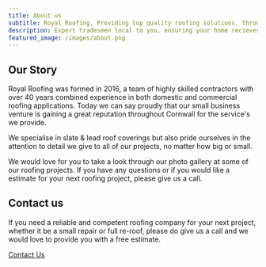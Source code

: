 ```yaml
---
title: About us
subtitle: Royal Roofing, Providing top quality roofing solutions, throughout Cornwall. 
description: Expert tradesmen local to you, ensuring your home recieves the Royal treatment it deserves. 
featured_image: /images/about.png
---
```

## Our Story
Royal Roofing was formed in 2016, a team of highly skilled contractors with over 40 years combined experience in both domestic and commercial roofing applications. Today we can say proudly that our small business venture is gaining a great reputation throughout Cornwall for the service's we provide.

We specialise in slate & lead roof coverings but also pride ourselves in the attention to detail we give to all of our projects, no matter how big or small.

We would love for you to take a look through our photo gallery at some of our roofing projects. If you have any questions or if you would like a estimate for your next roofing project, please give us a call.

## Contact us

If you need a reliable and competent roofing company for your next project, whether it be a small repair or full re-roof, please do give us a call and we would love to provide you with a free estimate.

<a href="/contact" class="button button--large">Contact Us</a>
